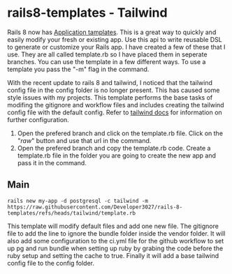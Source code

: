 # rails8-templates - Tailwind
Rails 8 now has [Application tamplates](https://guides.rubyonrails.org/rails_application_templates.html). This is a great way to quickly and easily modify your fresh or existing app. Use this api to write reusable DSL to generate or customize your Rails app. I have created a few of these that I use. They are all called template.rb so I have placed them in seperate branches. You can use the template in a few different ways. To use a template you pass the "-m" flag in the command.

With the recent update to rails 8 and tailwind, I noticed that the tailwind config file in the config folder is no longer present. This has caused some style issues with my projects. This template performs the base tasks of modifing the gitignore and workflow files and includes creating the tailwind config file with the default config. Refer to [tailwind docs](https://tailwindcss.com/docs/theme) for information on further configuration.

1. Open the prefered branch and click on the template.rb file. Click on the "*raw*" button and use that url in the command.
2. Open the prefered branch and copy the template.rb code. Create a template.rb file in the folder you are going to create the new app and pass it in the command.

## Main

```rails new my-app -d postgresql -c tailwind -m https://raw.githubusercontent.com/Developer3027/rails-8-templates/refs/heads/tailwind/template.rb```

This template will modify default files and add one new file. The gitignore file to add the line to ignore the bundle folder inside the vendor folder. It will also add some configuration to the ci.yml file for the github workflow to set up pg and run bundle when setting up ruby by grabing the code before the ruby setup and setting the cache to true. Finally it will add a base tailwind config file to the config folder.
